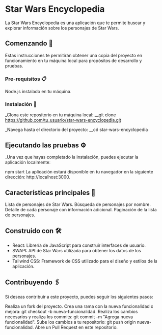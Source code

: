# Star Wars Encyclopedia

La Star Wars Encyclopedia es una aplicación que te permite buscar y explorar información sobre los personajes de Star Wars.

## Comenzando 🚀

Estas instrucciones te permitirán obtener una copia del proyecto en funcionamiento en tu máquina local para propósitos de desarrollo y pruebas.

### Pre-requisitos 📋

Node.js instalado en tu máquina.

### Instalación 🔧

_Clona este repositorio en tu máquina local:
__git clone https://github.com/tu_usuario/star-wars-encyclopedia.git

_Navega hasta el directorio del proyecto:
__cd star-wars-encyclopedia

## Ejecutando las pruebas ⚙️
_Una vez que hayas completado la instalación, puedes ejecutar la aplicación localmente:

npm start
La aplicación estará disponible en tu navegador en la siguiente dirección: http://localhost:3000.


## Características principales 🌟 

Lista de personajes de Star Wars.
Búsqueda de personajes por nombre.
Detalle de cada personaje con información adicional.
Paginación de la lista de personajes.

## Construido con 🛠️

* React: Librería de JavaScript para construir interfaces de usuario.
* SWAPI: API de Star Wars utilizada para obtener los datos de los personajes.
* Tailwind CSS: Framework de CSS utilizado para el diseño y estilos de la aplicación.

## Contribuyendo 🖇️

Si deseas contribuir a este proyecto, puedes seguir los siguientes pasos:

Realiza un fork del proyecto.
Crea una rama con la nueva funcionalidad o mejora: git checkout -b nueva-funcionalidad.
Realiza los cambios necesarios y realiza los commits: git commit -m "Agrega nueva funcionalidad".
Sube los cambios a tu repositorio: git push origin nueva-funcionalidad.
Abre un Pull Request en este repositorio.

